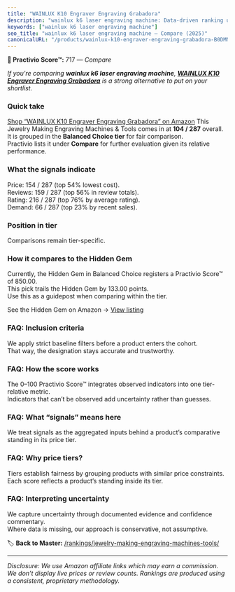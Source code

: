 ```yaml
---
title: "WAINLUX K10 Engraver Engraving Grabadora"
description: "wainlux k6 laser engraving machine: Data-driven ranking using the Practivio Score™. Positioned by quality, value, demand, findability, momentum."
keywords: ["wainlux k6 laser engraving machine"]
seo_title: "wainlux k6 laser engraving machine — Compare (2025)"
canonicalURL: "/products/wainlux-k10-engraver-engraving-grabadora-B0DMN5SGT4/"
---
```


**🛒 Practivio Score™:** 717 — _Compare_


*If you're comparing **wainlux k6 laser engraving machine**, **[WAINLUX K10 Engraver Engraving Grabadora](https://www.amazon.com/dp/B0DMN5SGT4?tag=practivio-20)** is a strong alternative to put on your shortlist.*
### Quick take
[Shop “WAINLUX K10 Engraver Engraving Grabadora” on Amazon](https://www.amazon.com/dp/B0DMN5SGT4?tag=practivio-20)
This Jewelry Making Engraving Machines & Tools comes in at **104 / 287** overall.  
It is grouped in the **Balanced Choice tier** for fair comparison.  
Practivio lists it under **Compare** for further evaluation given its relative performance.

### What the signals indicate
Price: 154 / 287 (top 54% lowest cost).  
Reviews: 159 / 287 (top 56% in review totals).  
Rating: 216 / 287 (top 76% by average rating).  
Demand: 66 / 287 (top 23% by recent sales).

### Position in tier
Comparisons remain tier-specific.

### How it compares to the Hidden Gem
Currently, the Hidden Gem in Balanced Choice registers a Practivio Score™ of 850.00.  
This pick trails the Hidden Gem by 133.00 points.  
Use this as a guidepost when comparing within the tier.  

See the Hidden Gem on Amazon → [View listing](https://www.amazon.com/dp/B01M1SJNVU?tag=practivio-20)

### FAQ: Inclusion criteria
We apply strict baseline filters before a product enters the cohort.  
That way, the designation stays accurate and trustworthy.

### FAQ: How the score works
The 0–100 Practivio Score™ integrates observed indicators into one tier-relative metric.  
Indicators that can’t be observed add uncertainty rather than guesses.

### FAQ: What “signals” means here
We treat signals as the aggregated inputs behind a product’s comparative standing in its price tier.

### FAQ: Why price tiers?
Tiers establish fairness by grouping products with similar price constraints.  
Each score reflects a product’s standing inside its tier.

### FAQ: Interpreting uncertainty
We capture uncertainty through documented evidence and confidence commentary.  
Where data is missing, our approach is conservative, not assumptive.

<!-- Missing template for Compare/CompareWithinPriceClass -->


🏷️ **Back to Master:** [/rankings/jewelry-making-engraving-machines-tools/](/rankings/jewelry-making-engraving-machines-tools/)

---
_Disclosure: We use Amazon affiliate links which may earn a commission. We don’t display live prices or review counts. Rankings are produced using a consistent, proprietary methodology._
